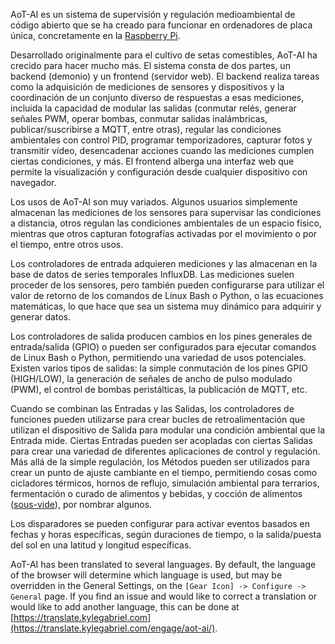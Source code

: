 AoT-AI es un sistema de supervisión y regulación medioambiental de código abierto que se ha creado para funcionar en ordenadores de placa única, concretamente en la [Raspberry Pi](https://en.wikipedia.org/wiki/Raspberry_Pi).

Desarrollado originalmente para el cultivo de setas comestibles, AoT-AI ha crecido para hacer mucho más. El sistema consta de dos partes, un backend (demonio) y un frontend (servidor web). El backend realiza tareas como la adquisición de mediciones de sensores y dispositivos y la coordinación de un conjunto diverso de respuestas a esas mediciones, incluida la capacidad de modular las salidas (conmutar relés, generar señales PWM, operar bombas, conmutar salidas inalámbricas, publicar/suscribirse a MQTT, entre otras), regular las condiciones ambientales con control PID, programar temporizadores, capturar fotos y transmitir vídeo, desencadenar acciones cuando las mediciones cumplen ciertas condiciones, y más. El frontend alberga una interfaz web que permite la visualización y configuración desde cualquier dispositivo con navegador.

Los usos de AoT-AI son muy variados. Algunos usuarios simplemente almacenan las mediciones de los sensores para supervisar las condiciones a distancia, otros regulan las condiciones ambientales de un espacio físico, mientras que otros capturan fotografías activadas por el movimiento o por el tiempo, entre otros usos.

Los controladores de entrada adquieren mediciones y las almacenan en la base de datos de series temporales InfluxDB. Las mediciones suelen proceder de los sensores, pero también pueden configurarse para utilizar el valor de retorno de los comandos de Linux Bash o Python, o las ecuaciones matemáticas, lo que hace que sea un sistema muy dinámico para adquirir y generar datos.

Los controladores de salida producen cambios en los pines generales de entrada/salida (GPIO) o pueden ser configurados para ejecutar comandos de Linux Bash o Python, permitiendo una variedad de usos potenciales. Existen varios tipos de salidas: la simple conmutación de los pines GPIO (HIGH/LOW), la generación de señales de ancho de pulso modulado (PWM), el control de bombas peristálticas, la publicación de MQTT, etc.

Cuando se combinan las Entradas y las Salidas, los controladores de funciones pueden utilizarse para crear bucles de retroalimentación que utilizan el dispositivo de Salida para modular una condición ambiental que la Entrada mide. Ciertas Entradas pueden ser acopladas con ciertas Salidas para crear una variedad de diferentes aplicaciones de control y regulación. Más allá de la simple regulación, los Métodos pueden ser utilizados para crear un punto de ajuste cambiante en el tiempo, permitiendo cosas como cicladores térmicos, hornos de reflujo, simulación ambiental para terrarios, fermentación o curado de alimentos y bebidas, y cocción de alimentos ([sous-vide](https://en.wikipedia.org/wiki/Sous-vide)), por nombrar algunos.

Los disparadores se pueden configurar para activar eventos basados en fechas y horas específicas, según duraciones de tiempo, o la salida/puesta del sol en una latitud y longitud específicas.

AoT-AI has been translated to several languages. By default, the language of the browser will determine which language is used, but may be overridden in the General Settings, on the `[Gear Icon] -> Configure -> General` page. If you find an issue and would like to correct a translation or would like to add another language, this can be done at [https://translate.kylegabriel.com](https://translate.kylegabriel.com/engage/aot-ai/).
